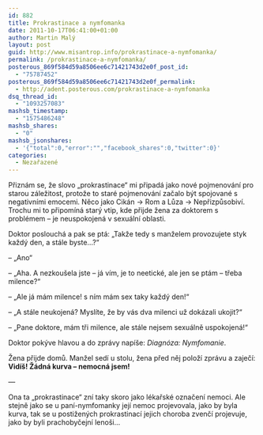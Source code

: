 ```yaml
---
id: 882
title: Prokrastinace a nymfomanka
date: 2011-10-17T06:41:00+01:00
author: Martin Malý
layout: post
guid: http://www.misantrop.info/prokrastinace-a-nymfomanka/
permalink: /prokrastinace-a-nymfomanka/
posterous_869f584d59a8506ee6c71421743d2e0f_post_id:
  - "75787452"
posterous_869f584d59a8506ee6c71421743d2e0f_permalink:
  - http://adent.posterous.com/prokrastinace-a-nymfomanka
dsq_thread_id:
  - "1093257083"
mashsb_timestamp:
  - "1575486248"
mashsb_shares:
  - "0"
mashsb_jsonshares:
  - '{"total":0,"error":"","facebook_shares":0,"twitter":0}'
categories:
  - Nezařazené
---
```

Přiznám se, že slovo &#8222;prokrastinace&#8220; mi připadá jako nové pojmenování pro starou záležitost, protože to staré pojmenování začalo být spojované s negativními emocemi. Něco jako Cikán -> Rom a Lůza -> Nepřizpůsobiví. Trochu mi to připomíná starý vtip, kde přijde žena za doktorem s problémem &#8211; je neuspokojená v sexuální oblasti.

Doktor poslouchá a pak se ptá: &#8222;Takže tedy s manželem provozujete styk každý den, a stále byste&#8230;?&#8220;

&#8211; &#8222;Ano&#8220;

&#8211; &#8222;Aha. A nezkoušela jste &#8211; já vím, je to neetické, ale jen se ptám &#8211; třeba milence?&#8220;

&#8211; &#8222;Ale já mám milence! s ním mám sex taky každý den!&#8220;

&#8211; &#8222;A stále neukojená? Myslíte, že by vás dva milenci už dokázali ukojit?&#8220;

&#8211; &#8222;Pane doktore, mám tři milence, ale stále nejsem sexuálně uspokojená!&#8220;

Doktor pokýve hlavou a do zprávy napíše: _Diagnóza: Nymfomanie_.

Žena přijde domů. Manžel sedí u stolu, žena před něj položí zprávu a zaječí: **Vidíš! Žádná kurva &#8211; nemocná jsem!**

&#8212;

Ona ta &#8222;prokrastinace&#8220; zní taky skoro jako lékařské označení nemoci. Ale stejně jako se u paní-nymfomanky její nemoc projevovala, jako by byla kurva, tak se u postižených prokrastinací jejich choroba zvenčí projevuje, jako by byli prachobyčejní lenoši&#8230;